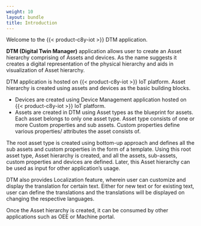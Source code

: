 ```yaml
---
weight: 10
layout: bundle
title: Introduction
---
```


Welcome to the {{< product-c8y-iot >}} DTM application.

**DTM (Digital Twin Manager)** application allows user to create an Asset hierarchy comprising of Assets and devices. As the name suggests it creates a digital representation of the physical hierarchy and aids in visualization of Asset hierarchy.  

DTM application is hosted on {{< product-c8y-iot >}} IoT platform. Asset hierarchy is created using assets and devices as the basic building blocks.

*	Devices are created using Device Management application hosted on {{< product-c8y-iot >}} IoT platform.
*	Assets are created in DTM using Asset types as the blueprint for assets. Each asset belongs to only one asset type. Asset type consists of one or more Custom properties and sub assets. Custom properties define various properties/ attributes the asset consists of.

The root asset type is created using bottom-up approach and defines all the sub assets and custom properties in the form of a template. Using this root asset type, Asset hierarchy is created, and all the assets, sub-assets, custom properties and devices are defined. Later, this Asset hierarchy can be used as input for other application’s usage.

DTM also provides Localization feature, wherein user can customize and display the translation for certain text. Either for new text or for existing text, user can define the translations and the translations will be displayed on changing the respective languages.

Once the Asset hierarchy is created, it can be consumed by other applications such as OEE or Machine portal.
